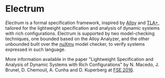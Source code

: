 # Electrum

*Electrum* is a formal specification framework, inspired by [Alloy](alloy.mit.edu) and [TLA+](http://research.microsoft.com/en-us/um/people/lamport/tla/tla.html), tailored for the lightweight specification and analysis of  dynamic systems with rich configurations. Electrum is supported by two model-checking techniques, one bounded based on the Alloy Analyzer, and the other unbounded built over the [nuXmv](https://nuxmv.fbk.eu/) model checker, to verify systems expressed in such language.

More information available in the paper "Lightweight Specification and Analysis of Dynamic Systems with Rich Configurations" by N. Macedo, J. Brunel, D. Chemouil, A. Cunha and D. Kuperberg at [FSE 2016](www.cs.ucdavis.edu/fse2016/).
